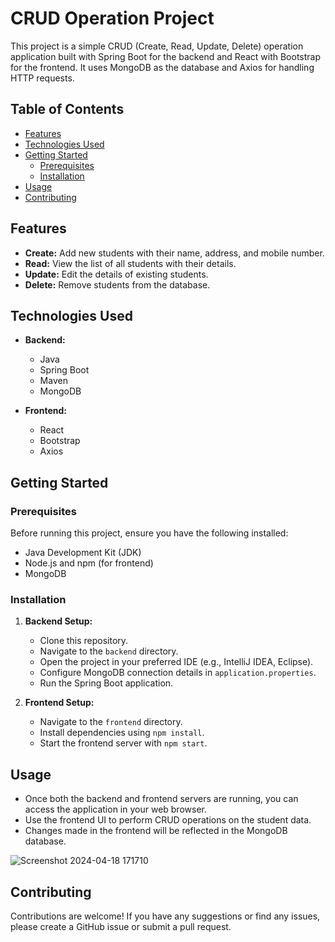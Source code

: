 # CRUD Operation Project

This project is a simple CRUD (Create, Read, Update, Delete) operation application built with Spring Boot for the backend and React with Bootstrap for the frontend. It uses MongoDB as the database and Axios for handling HTTP requests.

## Table of Contents

- [Features](#features)
- [Technologies Used](#technologies-used)
- [Getting Started](#getting-started)
  - [Prerequisites](#prerequisites)
  - [Installation](#installation)
- [Usage](#usage)
- [Contributing](#contributing)


## Features

- **Create:** Add new students with their name, address, and mobile number.
- **Read:** View the list of all students with their details.
- **Update:** Edit the details of existing students.
- **Delete:** Remove students from the database.

## Technologies Used

- **Backend:**
  - Java
  - Spring Boot
  - Maven
  - MongoDB

- **Frontend:**
  - React
  - Bootstrap
  - Axios

## Getting Started

### Prerequisites

Before running this project, ensure you have the following installed:

- Java Development Kit (JDK)
- Node.js and npm (for frontend)
- MongoDB

### Installation

1. **Backend Setup:**
   - Clone this repository.
   - Navigate to the `backend` directory.
   - Open the project in your preferred IDE (e.g., IntelliJ IDEA, Eclipse).
   - Configure MongoDB connection details in `application.properties`.
   - Run the Spring Boot application.

2. **Frontend Setup:**
   - Navigate to the `frontend` directory.
   - Install dependencies using `npm install`.
   - Start the frontend server with `npm start`.

## Usage

- Once both the backend and frontend servers are running, you can access the application in your web browser.
- Use the frontend UI to perform CRUD operations on the student data.
- Changes made in the frontend will be reflected in the MongoDB database.

![Screenshot 2024-04-18 171710](https://github.com/IT21826740/student/assets/111214065/f9a92d29-781a-40b8-9622-cebc8d383612)

## Contributing

Contributions are welcome! If you have any suggestions or find any issues, please create a GitHub issue or submit a pull request.
